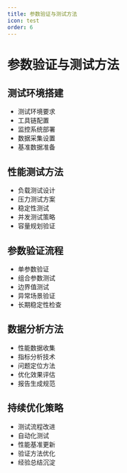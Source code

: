 ```yaml
---
title: 参数验证与测试方法
icon: test
order: 6
---
```


# 参数验证与测试方法

## 测试环境搭建
- 测试环境要求
- 工具链配置
- 监控系统部署
- 数据采集设置
- 基准数据准备

## 性能测试方法
- 负载测试设计
- 压力测试方案
- 稳定性测试
- 并发测试策略
- 容量规划验证

## 参数验证流程
- 单参数验证
- 组合参数测试
- 边界值测试
- 异常场景验证
- 长期稳定性检查

## 数据分析方法
- 性能数据收集
- 指标分析技术
- 问题定位方法
- 优化效果评估
- 报告生成规范

## 持续优化策略
- 测试流程改进
- 自动化测试
- 性能基准更新
- 验证方法优化
- 经验总结沉淀
